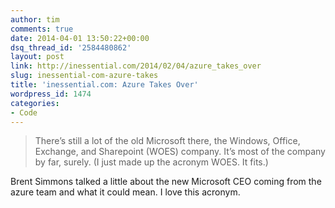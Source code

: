 ```yaml
---
author: tim
comments: true
date: 2014-04-01 13:50:22+00:00
dsq_thread_id: '2584480862'
layout: post
link: http://inessential.com/2014/02/04/azure_takes_over
slug: inessential-com-azure-takes
title: 'inessential.com: Azure Takes Over'
wordpress_id: 1474
categories:
- Code
---
```


> There’s still a lot of the old Microsoft there, the Windows, Office,
Exchange, and Sharepoint (WOES) company. It’s most of the company by far,
surely. (I just made up the acronym WOES. It fits.)

Brent Simmons talked a little about the new Microsoft CEO coming from the
azure team and what it could mean. I love this acronym.